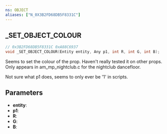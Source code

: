 ```yaml
---
ns: OBJECT
aliases: ["N_0X3B2FD68DB5F8331C"]
---
```

## _SET_OBJECT_COLOUR

```c
// 0x3B2FD68DB5F8331C 0xA88C6937
void _SET_OBJECT_COLOUR(Entity entity, Any p1, int R, int G, int B);
```

Seems to set the colour of the prop. Haven't really tested it on other props.
Only appears in am_mp_nightclub.c for the nightclub dancefloor.

Not sure what p1 does, seems to only ever be '1' in scripts.

## Parameters
* **entity**: 
* **p1**: 
* **R**:
* **G**:
* **B**:
